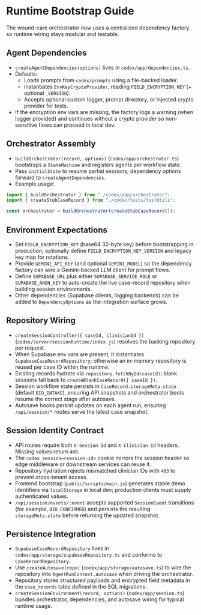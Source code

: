 # Runtime Bootstrap Guide

The wound-care orchestrator now uses a centralized dependency factory so runtime wiring stays modular and testable.

## Agent Dependencies
- `createAgentDependencies(options)` lives in `codex/app/dependencies.ts`.
- Defaults:
  - Loads prompts from `codex/prompts` using a file-backed loader.
  - Instantiates `EnvKeyCryptoProvider`, reading `FIELD_ENCRYPTION_KEY` (+ optional `_VERSION`).
  - Accepts optional custom logger, prompt directory, or injected crypto provider for tests.
- If the encryption env vars are missing, the factory logs a warning (when logger provided) and continues without a crypto provider so non-sensitive flows can proceed in local dev.

## Orchestrator Assembly
- `buildOrchestrator(record, options)` (`codex/app/orchestrator.ts`) bootstraps a `StateMachine` and registers agents per workflow state.
- Pass `initialState` to resume partial sessions; dependency options forward to `createAgentDependencies`.
- Example usage:

```ts
import { buildOrchestrator } from "./codex/app/orchestrator";
import { createStubCaseRecord } from "./codex/tests/testUtils";

const orchestrator = buildOrchestrator(createStubCaseRecord());
```

## Environment Expectations
- Set `FIELD_ENCRYPTION_KEY` (base64 32-byte key) before bootstrapping in production; optionally define `FIELD_ENCRYPTION_KEY_VERSION` and legacy key map for rotations.
- Provide `GEMINI_API_KEY` (and optional `GEMINI_MODEL`) so the dependency factory can wire a Gemini-backed LLM client for prompt flows.
- Define `SUPABASE_URL` plus either `SUPABASE_SERVICE_ROLE` or `SUPABASE_ANON_KEY` to auto-create the live case-record repository when building session environments.
- Other dependencies (Supabase clients, logging backends) can be added to `DependencyOptions` as the integration surface grows.

## Repository Wiring
- `createSessionController({ caseId, clinicianId })` (`codex/server/sessionRuntime/index.js`) resolves the backing repository per request.
- When Supabase env vars are present, it instantiates `SupabaseCaseRecordRepository`; otherwise an in-memory repository is reused per case ID within the runtime.
- Existing records hydrate via `repository.fetchById(caseId)`; blank sessions fall back to `createBlankCaseRecord({ caseId })`.
- Session workflow state persists in `CaseRecord.storageMeta.state` (default `BIO_INTAKE`), ensuring API snapshots and orchestrator boots resume the correct stage after autosave.
- Autosave hooks persist updates on each agent run, ensuring `/api/session/*` routes serve the latest case snapshot.

## Session Identity Contract
- API routes require both `X-Session-Id` and `X-Clinician-Id` headers. Missing values return `400`.
- The `codex_session=<session-id>` cookie mirrors the session header so edge middleware or downstream services can reuse it.
- Repository hydration rejects mismatched clinician IDs with `403` to prevent cross-tenant access.
- Frontend bootstrap (`public/scripts/main.js`) generates stable demo identifiers via `localStorage` in local dev; production clients must supply authenticated values.
- `/api/session/events/:event` accepts supported `SessionEvent` transitions (for example, `BIO_CONFIRMED`) and persists the resulting `storageMeta.state` before returning the updated snapshot.

## Persistence Integration
- `SupabaseCaseRecordRepository` lives in `codex/app/storage/supabaseRepository.ts` and conforms to `CaseRecordRepository`.
- Use `createAutosave(repo)` (`codex/app/storage/autosave.ts`) to wire the repository into `AgentRunContext.autosave` when driving the orchestrator.
- Repository stores structured payloads and encrypted field metadata in the `case_records` table defined in the SQL migrations.
- `createSessionEnvironment(record, options)` (`codex/app/session.ts`) bundles orchestrator, dependencies, and autosave wiring for typical runtime usage.
